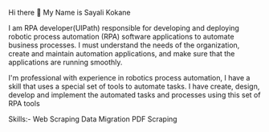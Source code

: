 Hi there 👋 My Name is Sayali Kokane

I am RPA developer(UIPath) responsible for developing and deploying robotic process automation (RPA) software applications to automate business processes. I must understand the needs of the organization, create and maintain automation applications, and make sure that the applications are running smoothly.

I'm professional with experience in robotics process automation, I have a skill that uses a special set of tools to automate tasks. I have create, design, develop and implement the automated tasks and processes using this set of RPA tools

Skills:- 
Web Scraping 
Data Migration 
PDF Scraping
